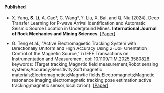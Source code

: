 
#### Published

- X. Yang, <strong>S. Li</strong>, A. Cao*, C. Wang*, Y. Liu, X. Bai, and Q. Niu (2024). Deep Transfer Learning for P-wave Arrival Identification and Automatic Seismic Source Location in Underground Mines. <strong>International Journal of Rock Mechanics and Mining Sciences</strong>. [[Paper]](https://doi.org/10.1016/j.ijrmms.2024.105888)


- G. Teng et al., "Active Electromagnetic Tracking System with Directionally Uniform and High Accuracy Using 2-DoF Orientation Control of the Magnetic Source," in IEEE Transactions on Instrumentation and Measurement, doi: 10.1109/TIM.2025.3580828.
keywords: {Target tracking;Magnetic field measurement;Robot sensing systems;Accuracy;Sensitivity;Soft magnetic materials;Electromagnetics;Magnetic fields;Electromagnets;Magnetic resonance imaging;electromagnetic tracking;pose estimation;active tracking;magnetic sensor;localization}.
[[Paper]](https://ieeexplore.ieee.org/document/11040014)

